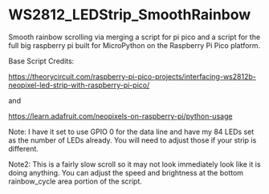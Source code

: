 # WS2812_LEDStrip_SmoothRainbow
Smooth rainbow scrolling via merging a script for pi pico and a script for the full big raspberry pi built for MicroPython on the Raspberry Pi Pico platform.


Base Script Credits: 

https://theorycircuit.com/raspberry-pi-pico-projects/interfacing-ws2812b-neopixel-led-strip-with-raspberry-pi-pico/

and

https://learn.adafruit.com/neopixels-on-raspberry-pi/python-usage


Note: I have it set to use GPIO 0 for the data line and have my 84 LEDs set as the number of LEDs already. You will need to adjust those if your strip is different.

Note2: This is a fairly slow scroll so it may not look immediately look like it is doing anything. You can adjust the speed and brightness at the bottom rainbow_cycle area portion of the script.
